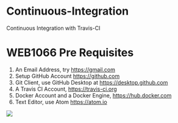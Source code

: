 # Continuous-Integration
Continuous Integration with Travis-CI

# WEB1066 Pre Requisites 

1. An Email Address, try https://gmail.com
1. Setup GitHub Account https://github.com
1. Git Client, use GitHub Desktop at https://desktop.github.com
1. A Travis CI Account, https://travis-ci.org
1. Docker Account and a Docker Engine, https://hub.docker.com
1. Text Editor, use Atom https://atom.io

![](https://octodex.github.com/images/welcometocat.png)
